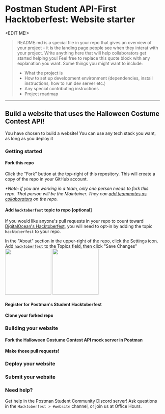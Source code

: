 # Postman Student API-First Hacktoberfest: Website starter

<EDIT ME!>

> README.md is a special file in your repo that gives an overview of your project - it is the landing page people see when they interat with your project. Write anything here that will help collaborators get started helping you! Feel free to replace this quote block with any explanation you want. Some things you might want to include:
> - What the project is
> - How to set up development environment (dependencies, install instructions, how to run dev server etc.)
> - Any special contributing instructions
> - Project roadmap

------

## Build a website that uses the Halloween Costume Contest API!

You have chosen to build a website! You can use any tech stack you want, as long as you deploy it 

### Getting started 

#### Fork this repo 

Click the "Fork" button at the top-right of this repository. This will create a copy of the repo in your GitHub account.

*\*Note: if you are working in a team, only one person needs to fork this repo. That person will be the Maintainer. They can [add teammates as collaborators](https://docs.github.com/en/account-and-profile/setting-up-and-managing-your-github-user-account/managing-access-to-your-personal-repositories/inviting-collaborators-to-a-personal-repository) on the repo.*

#### Add `hacktoberfest` topic to repo [optional]

If you would like anyone's pull requests in your repo to count toward [DigitalOcean's Hacktoberfest](https://hacktoberfest.digitalocean.com/), you will need to opt-in by adding the topic `hacktoberfest` to your repo. 

In the "About" section in the upper-right of the repo, click the Settings icon. Add `hacktoberfest` to the Topics field, then click "Save Changes"
<img src="https://user-images.githubusercontent.com/9841162/134696893-29918c99-e2b3-43f7-97a1-99941051e1a4.png" height="150px" />
<img src="https://user-images.githubusercontent.com/9841162/134697037-d044c651-39e5-446d-b577-c0b417085c18.png" height="150px" />


#### Register for Postman's Student Hacktoberfest

#### Clone your forked repo 

### Building your website

#### Fork the Halloween Costume Contest API mock server in Postman

#### Make those pull requests!

### Deploy your website

### Submit your website


### Need help? 

Get help in the Postman Student Community Discord server! Ask questions in the `Hacktoberfest > #website` channel, or join us at Office Hours. 


